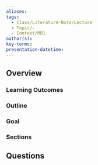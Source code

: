 ```yaml
---
aliases: 
tags:
  - Class/Literature-Note/Lecture
  - Topic/-
  - Context/MD1
author(s): 
key-terms: 
presentation-datetime:
---
```



## Overview
### Learning Outcomes

### Outline

### Goal

### Sections
## Questions




